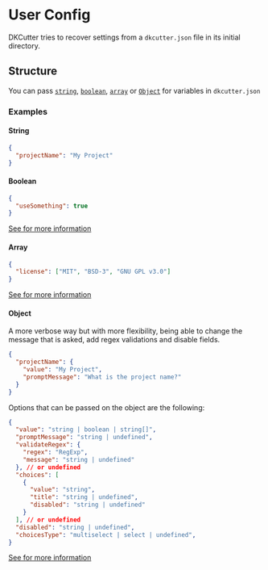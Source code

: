 # User Config

DKCutter tries to recover settings from a `dkcutter.json` file in its initial directory.

## Structure

You can pass [`string`](#string), [`boolean`](#boolean), [`array`](#array) or [`Object`](#object) for variables in `dkcutter.json`

### Examples

#### String

```json
{
  "projectName": "My Project"
}
```

#### Boolean

```json
{
  "useSomething": true
}
```

[See for more information](./boolean-variables.md#boolean-variables)

#### Array

```json
{
  "license": ["MIT", "BSD-3", "GNU GPL v3.0"]
}
```

[See for more information](./choice-variables.md#choice-variables)

#### Object

A more verbose way but with more flexibility, being able to change the message that is asked, add regex validations and disable fields.

```json
{
  "projectName": {
    "value": "My Project",
    "promptMessage": "What is the project name?"
  }
}
```

Options that can be passed on the object are the following:

```json
{
  "value": "string | boolean | string[]",
  "promptMessage": "string | undefined",
  "validateRegex": {
    "regex": "RegExp",
    "message": "string | undefined"
  }, // or undefined
  "choices": [
    {
      "value": "string",
      "title": "string | undefined",
      "disabled": "string | undefined"
    }
  ], // or undefined
  "disabled": "string | undefined",
  "choicesType": "multiselect | select | undefined",
}
```

[See for more information](./variables-using-object.md#variables-using-object)
